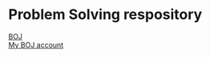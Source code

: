 # Problem Solving respository
[BOJ](https://www.acmicpc.net)    
[My BOJ account](https://www.acmicpc.net/user/dnjsqo5)

